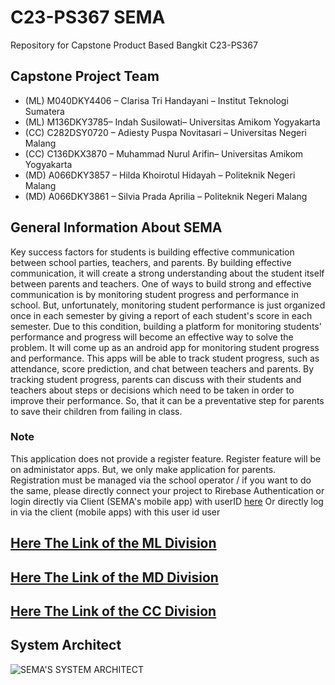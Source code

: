 # C23-PS367 SEMA 
Repository for Capstone Product Based Bangkit C23-PS367

## Capstone Project Team

- (ML) M040DKY4406 – Clarisa Tri Handayani – Institut Teknologi Sumatera
- (ML) M136DKY3785– Indah Susilowati– Universitas Amikom Yogyakarta
- (CC) C282DSY0720 – Adiesty Puspa Novitasari – Universitas Negeri Malang
- (CC) C136DKX3870 – Muhammad Nurul Arifin– Universitas Amikom Yogyakarta
- (MD) A066DKY3857 – Hilda Khoirotul Hidayah – Politeknik Negeri Malang
- (MD) A066DKY3861 – Silvia Prada Aprilia – Politeknik Negeri Malang

## General Information About SEMA

Key success factors for students is building effective communication between school parties, teachers, and parents. By building effective communication, it will create a strong understanding about the student itself between parents and teachers. One of ways to build strong and effective communication is by monitoring student progress and performance in school. But, unfortunately, monitoring student performance is just organized once in each semester by giving a report of each student's score in each semester. Due to this condition, building a platform for monitoring students' performance and progress will become an effective way to solve the problem. It will come up as an android app for monitoring student progress and performance. This apps will be able to track student progress, such as attendance, score prediction, and chat between teachers and parents. By tracking student progress, parents can discuss with their students and teachers about steps or decisions which need to be taken in order to improve their performance. So, that it can be a preventative step for parents to save their children from failing in class.
### Note
This application does not provide a register feature. Register feature will be on administator apps. But, we only make application for parents. Registration must be managed via the school operator / if you want to do the same, please directly connect your project to Rirebase Authentication or login directly via Client (SEMA's mobile app) with userID [here](https://drive.google.com/drive/folders/188t7BGahY6K8vtNgjU4YMGX6uLEKDXDN?usp=sharing)
Or directly log in via the client (mobile apps) with this user id user

## [Here The Link of the ML Division](https://github.com/Nrulafind/SEMA/tree/ML)
## [Here The Link of the MD Division](https://github.com/Nrulafind/SEMA/tree/MD)
## [Here The Link of the CC Division](https://github.com/Nrulafind/SEMA/blob/CC/)
## System Architect 
![SEMA'S SYSTEM ARCHITECT ](https://github.com/Nrulafind/SEMA/assets/79900731/8d43ee87-7403-4303-8397-bef026ff5739)




